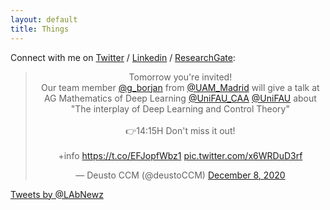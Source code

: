 ```yaml
---
layout: default
title: Things
---
```


Connect with me on <a href="https://twitter.com/g_borjan">Twitter</a> / <a href="https://www.linkedin.com/in/borjan-geshkovski-5b8904133/"> Linkedin</a> / <a href="https://www.researchgate.net/profile/Borjan-Geshkovski">ResearchGate</a>: 

<center>
<blockquote class="twitter-tweet"><p lang="en" dir="ltr">Tomorrow you&#39;re invited! <br>Our team member <a href="https://twitter.com/g_borjan?ref_src=twsrc%5Etfw">@g_borjan</a> from <a href="https://twitter.com/UAM_Madrid?ref_src=twsrc%5Etfw">@UAM_Madrid</a> will give a talk at AG Mathematics of Deep Learning <a href="https://twitter.com/UniFAU_CAA?ref_src=twsrc%5Etfw">@UniFAU_CAA</a> <a href="https://twitter.com/UniFAU?ref_src=twsrc%5Etfw">@UniFAU</a> about<br>&quot;The interplay of Deep Learning and Control Theory&quot;<br><br>👉14:15H Don&#39;t miss it out!<br><br>+info <a href="https://t.co/EFJopfWbz1">https://t.co/EFJopfWbz1</a> <a href="https://t.co/x6WRDuD3rf">pic.twitter.com/x6WRDuD3rf</a></p>&mdash; Deusto CCM (@deustoCCM) <a href="https://twitter.com/deustoCCM/status/1336357566335623168?ref_src=twsrc%5Etfw">December 8, 2020</a></blockquote> <script async src="https://platform.twitter.com/widgets.js" charset="utf-8"></script>

</center>

<a class="twitter-timeline" href="https://twitter.com/LAbNewz" width="600"
        height="150"
        data-widget-id="537334369015562240">
        Tweets by @LAbNewz</a>
      <script>!function(d,s,id){var js,fjs=d.getElementsByTagName(s)[0],p=/^http:/.test(d.location)?'http':'https';if(!d.getElementById(id)){js=d.createElement(s);js.id=id;js.src=p+"://platform.twitter.com/widgets.js";fjs.parentNode.insertBefore(js,fjs);}}(document,"script","twitter-wjs");</script>
      <!--
          <span class="style14">&gt;&gt;</span><span class="style13 style14"><strong>Finally...</strong>  <span class="style22">I am updating this website!</span></span>    <p align="justify" class="testo"><span class="style14">&gt;&gt;</span><span class="style13 style14"><strong>New Matlab and C++ Toolbox! </strong><span class="style22"><span class="style24"><a href="http://cbcl.mit.edu/gurls/" target="_blank">GURLS: a Least Squares Toolbox for Supervised Learning</a></span></span></span><strong><br>    </strong><br>      <span class="style14">&gt;&gt;</span><span class="style13 style14"><strong>Old News:</strong>  <span class="style22">I am currently full time at MIT, so that's where you find me.</span></span><br>      <br>      <span class="style14">&gt;&gt;</span><span class="style13 style14"><strong>RegMet@BISS:</strong> <span class="style22">The one week grad course &quot;<a href="http://www.disi.unige.it/dottorato/corsi/RegMet2012/" target="_blank">Regularization Methods for High Dimensional Learning</a>&quot; usually held in Genova this year has been hosted at the</span><a href="http://www.cs.unibo.it/projects/biss2012/" target="_blank"> Bertinoro International Spring School. </a></span>    <p align="justify" class="testo"><span class="style14">&gt;&gt;</span><span class="style13 style14"><span class="style22">Check the webpage of:</span> <span class="style14"><a href="http://cbcl.mit.edu/IIT@MIT/IIT@MIT.html" target="_blank">the IIT-MIT Computational and Statistical Learning lab!</a></span></span><br>      <br>      <span class="style14">&gt;&gt;</span><span class="style13 style14"><span class="style22"><strong>BMSS 2012</strong>:</span><a href="http://cbcl.mit.edu/seminars-workshops/index.html" target="_blank">The Brains &amp; Machines Seminar Series 2011 is being organized by the IIT-MIT lab </a></span><br>      <br>      -->
      <br>
        </a>